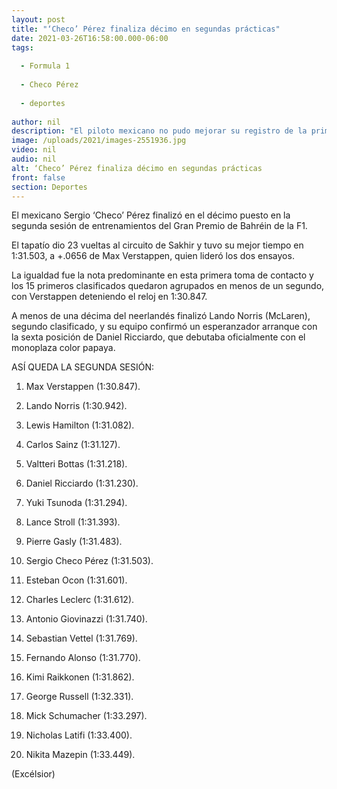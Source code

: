 ```yaml
---
layout: post
title: "‘Checo’ Pérez finaliza décimo en segundas prácticas"
date: 2021-03-26T16:58:00.000-06:00
tags:
  
  - Formula 1
  
  - Checo Pérez
  
  - deportes
  
author: nil
description: "El piloto mexicano no pudo mejorar su registro de la primera sesión. Su coequipero Max Verstappen comandó los dos ensayos"
image: /uploads/2021/images-2551936.jpg
video: nil
audio: nil
alt: ‘Checo’ Pérez finaliza décimo en segundas prácticas
front: false
section: Deportes
---
```


El mexicano Sergio ‘Checo’ Pérez finalizó en el décimo puesto en la segunda sesión de entrenamientos del Gran Premio de Bahréin de la F1.

El tapatío dio 23 vueltas al circuito de Sakhir y tuvo su mejor tiempo en 1:31.503, a +.0656 de Max Verstappen, quien lideró los dos ensayos.

La igualdad fue la nota predominante en esta primera toma de contacto y los 15 primeros clasificados quedaron agrupados en menos de un segundo, con Verstappen deteniendo el reloj en 1:30.847.

A menos de una décima del neerlandés finalizó Lando Norris (McLaren), segundo clasificado, y su equipo confirmó un esperanzador arranque con la sexta posición de Daniel Ricciardo, que debutaba oficialmente con el monoplaza color papaya.

ASÍ QUEDA LA SEGUNDA SESIÓN:

1. Max Verstappen (1:30.847).

2. Lando Norris (1:30.942).

3. Lewis Hamilton (1:31.082).

4. Carlos Sainz (1:31.127).

5. Valtteri Bottas (1:31.218).

6. Daniel Ricciardo (1:31.230).

7. Yuki Tsunoda (1:31.294).

8. Lance Stroll (1:31.393).

9. Pierre Gasly (1:31.483).

10. Sergio Checo Pérez (1:31.503).

11. Esteban Ocon (1:31.601).

12. Charles Leclerc (1:31.612).

13. Antonio Giovinazzi (1:31.740).

14. Sebastian Vettel (1:31.769).

15. Fernando Alonso (1:31.770).

16. Kimi Raikkonen (1:31.862).

17. George Russell (1:32.331).

18. Mick Schumacher (1:33.297).

19. Nicholas Latifi (1:33.400).

20. Nikita Mazepin (1:33.449).

(Excélsior)